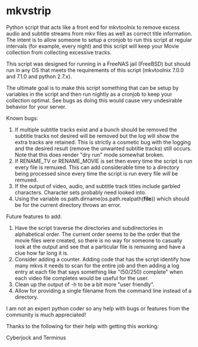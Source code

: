 mkvstrip
========

Python script that acts like a front end for mkvtoolnix to remove excess audio and subtitle streams from mkv files as well as correct title information. The intent is to allow someone to setup a cronjob to run this script at regular intervals (for example, every night) and this script will keep your Movie collection from collecting excessive tracks.

This script was designed for running in a FreeNAS jail (FreeBSD) but should run in any OS that meets the requirements of this script (mkvtoolnix 7.0.0 and 7.1.0 and python 2.7.x).

The ultimate goal is to make this script something that can be setup by variables in the script and then run nightly as a cronjob to keep your collection optimal.  See bugs as doing this would cause very undesirable behavior for your server.

Known bugs:

1.  If multiple subtitle tracks exist and a bunch should be removed the subtitle tracks not desired will be removed but the log will show the extra tracks are retained.  This is strictly a cosmetic bug with the logging and the desired result (remove the unwanted subtitle tracks) still occurs.  Note that this does render "dry run" mode somewhat broken.
2.  If RENAME_TV or RENAME_MOVIE is set then every time the script is run every file is remuxed.  This can add considerable time to a directory being processed since every time the script is run every file *will* be remuxed.
3.  If the output of video, audio, and subtitle track titles include garbled characters.  Character sets probably need looked into.
4.  Using the variable os.path.dirname(os.path.realpath(__file__)) which should be for the current directory throws an error.

Future features to add:

1.  Have the script traverse the directories and subdirectories in alphabetical order.  The current order seems to be the order that the movie files were created, so there is no way for someone to casually look at the output and see that a particular file is remuxing and have a clue how far long it is.
2.  Consider adding a counter.  Adding code that has the script identify how many mkvs it needs to scan for the entire job and then adding a log entry at each file that says something like "(50/250) complete" when each video file completes would be useful for the user.
3.  Clean up the output of -h to be a bit more "user friendly".
4.  Allow for providing a single filename from the command line instead of a directory.


I am not an expert python coder so any help with bugs or features from the community is much appreciated!

Thanks to the following for their help with getting this working:

Cyberjock and Terminus

